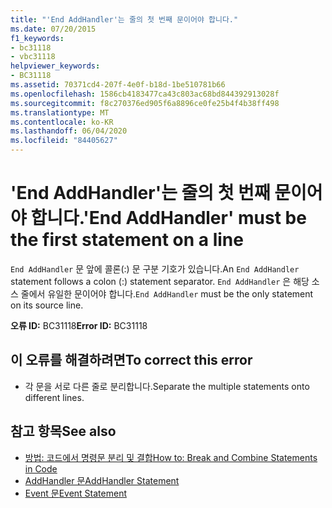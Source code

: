 ```yaml
---
title: "'End AddHandler'는 줄의 첫 번째 문이어야 합니다."
ms.date: 07/20/2015
f1_keywords:
- bc31118
- vbc31118
helpviewer_keywords:
- BC31118
ms.assetid: 70371cd4-207f-4e0f-b18d-1be510781b66
ms.openlocfilehash: 1586cb4183477ca43c803ac68bd844392913028f
ms.sourcegitcommit: f8c270376ed905f6a8896ce0fe25b4f4b38ff498
ms.translationtype: MT
ms.contentlocale: ko-KR
ms.lasthandoff: 06/04/2020
ms.locfileid: "84405627"
---
```

# <a name="end-addhandler-must-be-the-first-statement-on-a-line"></a><span data-ttu-id="d186b-102">'End AddHandler'는 줄의 첫 번째 문이어야 합니다.</span><span class="sxs-lookup"><span data-stu-id="d186b-102">'End AddHandler' must be the first statement on a line</span></span>
<span data-ttu-id="d186b-103">`End AddHandler` 문 앞에 콜론(:) 문 구분 기호가 있습니다.</span><span class="sxs-lookup"><span data-stu-id="d186b-103">An `End AddHandler` statement follows a colon (:) statement separator.</span></span> <span data-ttu-id="d186b-104">`End AddHandler` 은 해당 소스 줄에서 유일한 문이어야 합니다.</span><span class="sxs-lookup"><span data-stu-id="d186b-104">`End AddHandler` must be the only statement on its source line.</span></span>  
  
 <span data-ttu-id="d186b-105">**오류 ID:** BC31118</span><span class="sxs-lookup"><span data-stu-id="d186b-105">**Error ID:** BC31118</span></span>  
  
## <a name="to-correct-this-error"></a><span data-ttu-id="d186b-106">이 오류를 해결하려면</span><span class="sxs-lookup"><span data-stu-id="d186b-106">To correct this error</span></span>  
  
- <span data-ttu-id="d186b-107">각 문을 서로 다른 줄로 분리합니다.</span><span class="sxs-lookup"><span data-stu-id="d186b-107">Separate the multiple statements onto different lines.</span></span>  
  
## <a name="see-also"></a><span data-ttu-id="d186b-108">참고 항목</span><span class="sxs-lookup"><span data-stu-id="d186b-108">See also</span></span>

- [<span data-ttu-id="d186b-109">방법: 코드에서 명령문 분리 및 결합</span><span class="sxs-lookup"><span data-stu-id="d186b-109">How to: Break and Combine Statements in Code</span></span>](../programming-guide/program-structure/how-to-break-and-combine-statements-in-code.md)
- [<span data-ttu-id="d186b-110">AddHandler 문</span><span class="sxs-lookup"><span data-stu-id="d186b-110">AddHandler Statement</span></span>](../language-reference/statements/addhandler-statement.md)
- [<span data-ttu-id="d186b-111">Event 문</span><span class="sxs-lookup"><span data-stu-id="d186b-111">Event Statement</span></span>](../language-reference/statements/event-statement.md)
